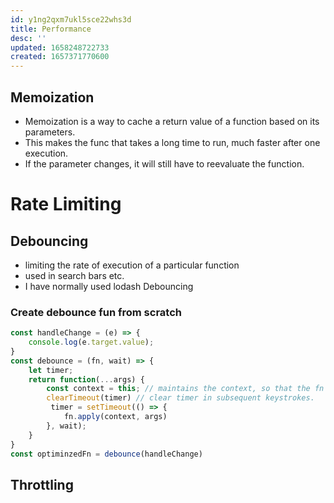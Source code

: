 ```yaml
---
id: y1ng2qxm7ukl5sce22whs3d
title: Performance
desc: ''
updated: 1658248722733
created: 1657371770600
---
```


## Memoization
- Memoization is a way to cache a return value of a function based on its parameters.
- This makes the func that takes a long time to run, much faster after one execution. 
- If the parameter changes, it will still have to reevaluate the function. 

# Rate Limiting

## Debouncing

- limiting the rate of execution of a particular function
- used in search bars etc.
- I have normally used lodash Debouncing

### Create debounce fun from scratch

```js
const handleChange = (e) => {
    console.log(e.target.value);
}
const debounce = (fn, wait) => {
    let timer;
    return function(...args) {
        const context = this; // maintains the context, so that the fn is called within the same lexical environment with same arguments as it was running before wrapping it around a debounce function.
        clearTimeout(timer) // clear timer in subsequent keystrokes.
         timer = setTimeout(() => {
            fn.apply(context, args)
        }, wait);
    }
}
const optiminzedFn = debounce(handleChange)
```

## Throttling

